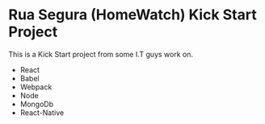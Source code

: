 # Rua Segura (HomeWatch)  Kick Start Project

This is a Kick Start project from some I.T guys work on.

- React 
- Babel 
- Webpack   
- Node 
- MongoDb
- React-Native
